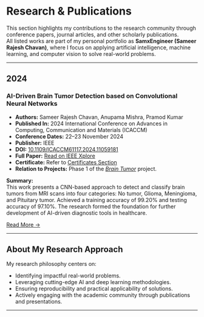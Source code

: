 # Research & Publications

This section highlights my contributions to the research community through conference papers, journal articles, and other scholarly publications.  
All listed works are part of my personal portfolio as **SamxEngineer (Sameer Rajesh Chavan)**, where I focus on applying artificial intelligence, machine learning, and computer vision to solve real-world problems.

---

## 2024

### AI-Driven Brain Tumor Detection based on Convolutional Neural Networks

- **Authors:** Sameer Rajesh Chavan, Anupama Mishra, Pramod Kumar  
- **Published In:** 2024 International Conference on Advances in Computing, Communication and Materials (ICACCM)  
- **Conference Dates:** 22–23 November 2024  
- **Publisher:** IEEE  
- **DOI:** [10.1109/ICACCM61117.2024.11059181](https://doi.org/10.1109/ICACCM61117.2024.11059181)  
- **Full Paper:** [Read on IEEE Xplore](https://ieeexplore.ieee.org/document/11059181)  
- **Certificate:** Refer to [Certificates Section](/Certifications/00001_ieee_icaccm2024/)  
- **Relation to Projects:** Phase 1 of the [*Brain Tumor*](/Projects/BrainTumor_AI/) project. 

**Summary:**  
This work presents a CNN-based approach to detect and classify brain tumors from MRI scans into four categories: No tumor, Glioma, Meningioma, and Pituitary tumor. Achieved a training accuracy of 99.20% and testing accuracy of 97.10%. The research formed the foundation for further development of AI-driven diagnostic tools in healthcare.

[Read More →](ai-driven-brain-tumor-detection.md)

---

## About My Research Approach

My research philosophy centers on:

- Identifying impactful real-world problems.
- Leveraging cutting-edge AI and deep learning methodologies.
- Ensuring reproducibility and practical applicability of solutions.
- Actively engaging with the academic community through publications and presentations.

---

